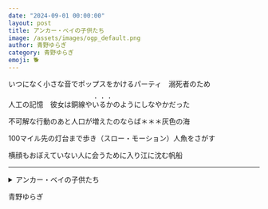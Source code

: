 ```yaml
---
date: "2024-09-01 00:00:00"
layout: post
title: アンカー・ベイの子供たち
image: /assets/images/ogp_default.png
author: 青野ゆらぎ
category: 青野ゆらぎ
emoji: 🐕
---
```


<div class="tanka-background-dark" style="background-image: url('https://images.flatline.tanka.cc/Anchor_Bay_-_April_2023_-_Sarah_Stierch_01.png');">
<!-- Missvain, CC BY 4.0 <https://creativecommons.org/licenses/by/4.0>, via Wikimedia Commons -->
<div class="tanka-area"><div class="tanka">
<p>いつになく小さな音でポップスをかけるパーティ　溺死者のため</p>

<p>人工の記憶　彼女は銅線や<span style="text-emphasis: filled dot;">いるか</span>のようにしなやかだった</p>

<p>不可解な行動のあと人口が増えたのならば＊＊＊灰色の海</p>

<p>100マイル先の灯台まで歩き（スロー・モーション）人魚をさがす</p>

<p>横顔もおぼえていない人に会うために入り江に沈む帆船</p>

</div></div></div>

---

<details><summary>アンカー・ベイの子供たち</summary>
いつになく小さな音でポップスをかけるパーティ　溺死者のため<br/>
人工の記憶　彼女は銅線やいるかのようにしなやかだった<br/>
不可解な行動のあと人口が増えたのならば＊＊＊灰色の海<br/>
100マイル先の灯台まで歩き（スロー・モーション）人魚を探す<br/>
横顔もおぼえていない人に会うために入り江に沈む帆船<br/>
<br/>

</details>

青野ゆらぎ
